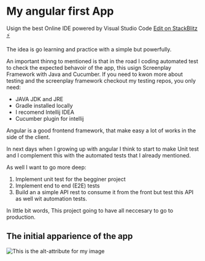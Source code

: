 # My angular first App 

Usign the best Online IDE powered by Visual Studio Code
[Edit on StackBlitz ⚡️](https://stackblitz.com/edit/angular-vkwfzw)

The idea is go learning and practice with a simple but powerfully.

An important thinng to mentioned is that in the road I coding automated test to check the expected behavoir of the app, this usign Screenplay Framework with Java and Cucumber. If you need to kwon more about testing and the screenplay framework checkout my testing repos, you only need:

- JAVA JDK and JRE
- Gradle installed locally
- I recomend Intellij IDEA
- Cucumber plugin for intellij

Angular is a good frontend framework, that make easy a lot of works in the side of the client.

In next days when I growing up with angular I think to start to make Unit test and I complement this with the automated tests that I already mentioned.

As well I want to go more deep:

1. Implement unit test for the begginer project
2. Implement end to end (E2E) tests
3. Build an a simple API rest to consume it from the front but test this API as well wit automation tests.

In little bit words, This project going to have all neccesary to go to production.

## The initial apparience of the app
![This is the alt-attribute for my image](https://i.imgur.com/s2e3Q7Z.png "An optional title")
